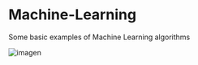 # Machine-Learning
Some basic examples of Machine Learning algorithms

![imagen](https://www.roadshow.com.ar/wp-content/uploads/machine-learning-espana.jpg)

